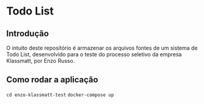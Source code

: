 # Todo List

## Introdução

O intuito deste repositório é armazenar os arquivos fontes de um sistema de Todo List, desenvolvido para o teste do processo seletivo da empresa Klassmatt, por Enzo Russo.

## Como rodar a aplicação

```cd enzo-klassmatt-test```
```docker-compose up```
